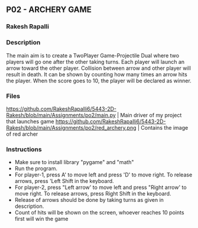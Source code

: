 ## P02 - ARCHERY GAME
### Rakesh Rapalli

### Description

The main aim is to create a TwoPlayer Game-Projectile Dual where two players will go one after the other taking turns. Each player will launch an arrow toward the other player. Collision between arrow and other player will result in death. It can be shown by counting how many times an arrow hits the player. When the score goes to 10, the player will be declared as winner.

### Files

https://github.com/RakeshRapalli6/5443-2D-Rakesh/blob/main/Assignments/po2/main.py | Main driver of my project that launches game
https://github.com/RakeshRapalli6/5443-2D-Rakesh/blob/main/Assignments/po2/red_archery.png | Contains the image of red archer

### Instructions

- Make sure to install library "pygame" and "math"
- Run the program.
- For player-1, press A' to move left and press 'D' to move right. To release arrows, press 'Left Shift in the keyboard.
- For player-2, press "Left arrow' to move left and press "Right arrow' to move right. To release arrows, press Right Shift in the keyboard.
- Release of arrows should be done by taking turns as given in description.
- Count of hits will be shown on the screen, whoever reaches 10 points first will win the game
